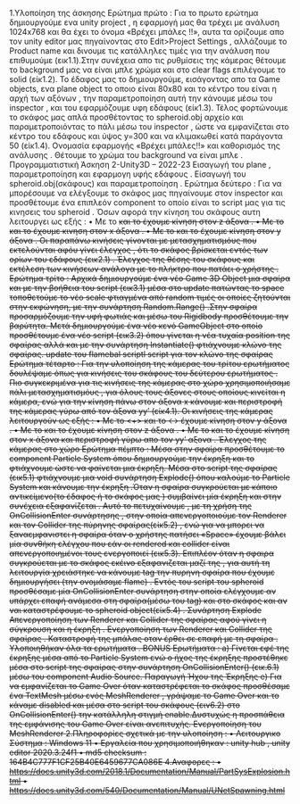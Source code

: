1.Υλοποίηση της άσκησης
Ερώτημα πρώτο :
Για το πρωτο ερώτημα δημιουργούμε ενα unity project , η εφαρμογή μας θα τρέχει με ανάλυση 1024x768 και θα έχει το όνομα «Βρέχει μπάλες !!», αυτα τα ορίζουμε απο τον unity editor μας πηγαίνοντας στο Edit>Project Settings , αλλάζουμε το Product name και δινουμε τις κατάλληλες τιμές για την ανάλυση που επιθυμούμε (εικ1.1).Στην συνέχεια απο τις ρυθμίσεις της κάμερας θέτουμε το background μας να είναι μπλε χρώμα και στο clear flags επιλέγουμε το solid (είκ1.2). Το έδαφος μας το δημιουργούμε, εισάγοντας απο τα Game objects, ενα plane object το οποιο είναι 80x80 και το κέντρο του είναι η αρχή των αξόνων , την παραμετροποίηση αυτή την κάνουμε μέσω του inspector , και του εφαρμόζουμε υφη εδάφους (είκ1.3). Τέλος φορτώνουμε το σκάφος μας απλά προσθέτοντας το spheroid.obj αρχείο και παραμετροποιόντας το πάλι μέσω του inspector , ώστε να εμφανίζεται στο κέντρο του εδάφους και ύψος y=300 και να κλιμακωθεί κατά παράγοντα 50 (είκ1.4).
 Ονομασία εφαρμογής «Βρέχει μπάλες!!» και καθορισμός της ανάλυσης .
Θέτουμε το χρώμα του background να είναι μπλε .
Προγραμματιστική Άσκηση 2-Unity3D – 2022-23
 Εισαγωγή του plane , παραμετροποίηση και εφαρμογη υφής εδάφους .
Είσαγωγή του spheroid.obj(σκάφους) και παραμετροποίηση .
Ερώτημα δεύτερο :
Για να μπορέσουμε να ελέγξουμε το σκάφος μας πηγαίνουμε στον inspector και προσθέτουμε ένα επιπλεόν component το οποίο είναι το script μας για τις κινησεις του spheroid . Όσων αφορά την κίνηση του σκάφους αυτη λειτουργει ως εξής :
• Με το <S> και το <X> έχουμε κίνηση στον z άξονα .
• Με το <A> και το <D> έχουμε κινηση στον x άξονα .
• Με το <W>και το<E> έχουμε κίνηση στον y άξονα .
Οι παραπάνω κινήσεις γίνονται με μετασχηματισμόυς που εκτελούνται αφόυ γίνει έλεγχος , ότι το σκάφος βρίσκεται εντός των ορίων του εδάφους (εικ2.1) .
 Έλεγχος της θέσης του σκάφους και εκτέλεση των κινήσεων ανάλογα με το πλήκτρο που πατάει ο χρήστης .
Ερώτημα τρίτο :
Αρχικά δημιουργούμε ένα νέο Game 3D Object μια σφαίρα και με την βοήθεια του script (εικ3.1) μέσα στο update πατώντας το space τοποθετούμε το νέο scale φτιαγμένα από random τιμές οι οποίες ζητούνται στην εκφώνηση, με την συνάρτηση Random.Range() .Στην σφαίρα προσαρμόζουμε την υφή φωτιάς και μέσω του Rigidbody προσθέτουμε την βαρύτητα. Μετά δημιουργούμε ένα νέο κενό GameObject στο οποίο προσθέτουμε ένα νέο script (εικ3.2) όπου γίνεται η νέα τυχαία position της σφαίρας αλλά και με την συνάρτηση Instantiate() φτιάχνουμε κλώνο της σφαίρας.
update του flamebal scriptl
script για τον κλώνο της σφαίρας
Ερώτημα τέταρτο :
Για την υλοποίηση της κάμερας του τρίτου ερωτήματος δουλέψαμε όπως για κινήσεις του σκάφους του δεύτερου ερωτήματος . Πιο συγκεκριμένα για τις κινήσεις της κάμερας στο χώρο χρησιμοποιήσαμε πάλι μετασχηματισμόυς , για όλους τους άξονες στους οποίους κινείται η κάμερα, ενώ για την κίνηση πάνω στον άξονα x κάνουμε και περιστροφή της κάμερας γύρω από τον άξονα yy’ (είκ4.1). Οι κινήσεις της κάμερας λειτουργούν ως εξής :
• Με το <+> και το <-> έχουμε κίνηση στον y άξονα .
• Με το <UpArrow> και το <DownArrow> έχουμε κίνηση στον z άξονα .
• Με το <LeftArrow> και το <RightArrow> έχουμε κίνηση στον x άξονα και περιστροφή γύρω απο τον yy’ αξονα .
Έλεγχος της κάμερας στο χώρο
Ερώτημα πέμπτο :
Μέσα στην σφαίρα προσθέτουμε το component Particle System όπου δημιουργούμε την έκρηξη και το φτιάχνουμε ώστε να φαίνεται μια έκρηξη. Μέσα στο script της σφαίρας (εικ5.1) φτιάχνουμε μια void συνάρτηση Explode() όπου καλούμε το Particle System και κάνουμε την έκρηξη .Όταν η σφαίρα συγκρούεται με κάποιο αντικείμενο(το έδαφος ή το σκάφος μας ) συμβαίνει μία έκρηξη και στην συνέχεια εξαφανίζεται . Αυτό το πετυχαίνουμε , με τη χρήση της OnCollisionEnter συνάρτησης , στην οποία απενεργοποιούμε τον Renderer και τον Collider της πύρηνης σφαίρας(είκ5.2) , ενώ για να μπορει να ξαναεμφανιστει η σφαίρα όταν ο χρήστης πατήσει «Space» έχουμε βάλει μία συνθήκη ελέγχου που εάν οι rendered και collider είναι απενεργοποιημένοι τους ενεργοποιεί (εικ5.3). Επιπλέον όταν η σφαιρα συγκρούεται με το σκάφος εκέινο εξαφανιζεται μαζί της , για αυτή τη λειτουργία χρειάστηκε να κάνουμε tag την πυρηνη σφαίρα που έχουμε δημιουργήσει (την ονομάσαμε flame) . Εντός του script του spheroid προσθέσαμε μία OnCollisionEnter συνάρτηση στην οποία ελέγχουμε αν υπάρχει επαφή ανάμεσα στη σφαίρα(μέσω του tag) και στο σκάφος και αν ναι καταστρέφουμε το spheroid object(είκ5.4) .
Συνάρτηση Explode
Απενεργοποίηση των Renderer και Collider της σφαίρας αφού γίνει η σύγκρουση και η έκρηξη .
Ενεργοποίηση των Renderer και Collider της σφαίρας .
Καταστροφή της μπάλας οταν έρθει σε επαφή με τη σφαίρα .
Υλοποιηθήκαν όλα τα ερωτήματα .
BONUS Ερωτήματα :
a) Γίνεται εφέ της έκρηξης μέσα από το Particle System ενώ ο ήχος της έκρηξης προστέθηκε μέσα στο script της σφαίρας στην συνάρτηση OnCollisionEnter() (εικ.6.1) μέσω του component Audio Source.
Παραγωγή Ήχου της Έκρηξης
e) Για να εμφανίζεται το Game Over όταν καταστρέφεται το σκάφος προσθέσαμε ένα TextMesh μέσω ενός MeshRenderer , γράψαμε το Game Over και το κάναμε disabled και μέσα στο script του σκάφους (ειν6.2) στο OnCollisionEnter() την κατάλληλη στιγμή enable.Δυστυχώς η προσπάθεια της εμφάνισης του Game Over είναι ανεπιτυχής.
Ενεργοποίηση του MeshRenderer
2.Πληροφορίες σχετικά με την υλοποίηση :
• Λειτουργικο Σύστημα : Windows 11
• Εργαλεία που χρησιμοποιήθηκαν : unity hub , unity editor 2020.3.24f1
• md5 checksum : 164B4C777F1CF25B40E6459677CA086E
4.Αναφορες :
• https://docs.unity3d.com/2018.1/Documentation/Manual/PartSysExplosion.html
• https://docs.unity3d.com/540/Documentation/Manual/UNetSpawning.html
